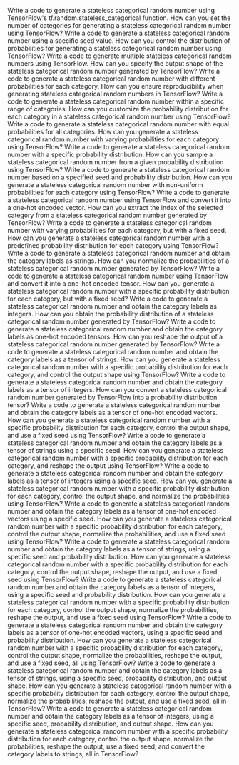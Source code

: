 Write a code to generate a stateless categorical random number using TensorFlow's tf.random.stateless_categorical function.
How can you set the number of categories for generating a stateless categorical random number using TensorFlow?
Write a code to generate a stateless categorical random number using a specific seed value.
How can you control the distribution of probabilities for generating a stateless categorical random number using TensorFlow?
Write a code to generate multiple stateless categorical random numbers using TensorFlow.
How can you specify the output shape of the stateless categorical random number generated by TensorFlow?
Write a code to generate a stateless categorical random number with different probabilities for each category.
How can you ensure reproducibility when generating stateless categorical random numbers in TensorFlow?
Write a code to generate a stateless categorical random number within a specific range of categories.
How can you customize the probability distribution for each category in a stateless categorical random number using TensorFlow?
Write a code to generate a stateless categorical random number with equal probabilities for all categories.
How can you generate a stateless categorical random number with varying probabilities for each category using TensorFlow?
Write a code to generate a stateless categorical random number with a specific probability distribution.
How can you sample a stateless categorical random number from a given probability distribution using TensorFlow?
Write a code to generate a stateless categorical random number based on a specified seed and probability distribution.
How can you generate a stateless categorical random number with non-uniform probabilities for each category using TensorFlow?
Write a code to generate a stateless categorical random number using TensorFlow and convert it into a one-hot encoded vector.
How can you extract the index of the selected category from a stateless categorical random number generated by TensorFlow?
Write a code to generate a stateless categorical random number with varying probabilities for each category, but with a fixed seed.
How can you generate a stateless categorical random number with a predefined probability distribution for each category using TensorFlow?
Write a code to generate a stateless categorical random number and obtain the category labels as strings.
How can you normalize the probabilities of a stateless categorical random number generated by TensorFlow?
Write a code to generate a stateless categorical random number using TensorFlow and convert it into a one-hot encoded tensor.
How can you generate a stateless categorical random number with a specific probability distribution for each category, but with a fixed seed?
Write a code to generate a stateless categorical random number and obtain the category labels as integers.
How can you obtain the probability distribution of a stateless categorical random number generated by TensorFlow?
Write a code to generate a stateless categorical random number and obtain the category labels as one-hot encoded tensors.
How can you reshape the output of a stateless categorical random number generated by TensorFlow?
Write a code to generate a stateless categorical random number and obtain the category labels as a tensor of strings.
How can you generate a stateless categorical random number with a specific probability distribution for each category, and control the output shape using TensorFlow?
Write a code to generate a stateless categorical random number and obtain the category labels as a tensor of integers.
How can you convert a stateless categorical random number generated by TensorFlow into a probability distribution tensor?
Write a code to generate a stateless categorical random number and obtain the category labels as a tensor of one-hot encoded vectors.
How can you generate a stateless categorical random number with a specific probability distribution for each category, control the output shape, and use a fixed seed using TensorFlow?
Write a code to generate a stateless categorical random number and obtain the category labels as a tensor of strings using a specific seed.
How can you generate a stateless categorical random number with a specific probability distribution for each category, and reshape the output using TensorFlow?
Write a code to generate a stateless categorical random number and obtain the category labels as a tensor of integers using a specific seed.
How can you generate a stateless categorical random number with a specific probability distribution for each category, control the output shape, and normalize the probabilities using TensorFlow?
Write a code to generate a stateless categorical random number and obtain the category labels as a tensor of one-hot encoded vectors using a specific seed.
How can you generate a stateless categorical random number with a specific probability distribution for each category, control the output shape, normalize the probabilities, and use a fixed seed using TensorFlow?
Write a code to generate a stateless categorical random number and obtain the category labels as a tensor of strings, using a specific seed and probability distribution.
How can you generate a stateless categorical random number with a specific probability distribution for each category, control the output shape, reshape the output, and use a fixed seed using TensorFlow?
Write a code to generate a stateless categorical random number and obtain the category labels as a tensor of integers, using a specific seed and probability distribution.
How can you generate a stateless categorical random number with a specific probability distribution for each category, control the output shape, normalize the probabilities, reshape the output, and use a fixed seed using TensorFlow?
Write a code to generate a stateless categorical random number and obtain the category labels as a tensor of one-hot encoded vectors, using a specific seed and probability distribution.
How can you generate a stateless categorical random number with a specific probability distribution for each category, control the output shape, normalize the probabilities, reshape the output, and use a fixed seed, all using TensorFlow?
Write a code to generate a stateless categorical random number and obtain the category labels as a tensor of strings, using a specific seed, probability distribution, and output shape.
How can you generate a stateless categorical random number with a specific probability distribution for each category, control the output shape, normalize the probabilities, reshape the output, and use a fixed seed, all in TensorFlow?
Write a code to generate a stateless categorical random number and obtain the category labels as a tensor of integers, using a specific seed, probability distribution, and output shape.
How can you generate a stateless categorical random number with a specific probability distribution for each category, control the output shape, normalize the probabilities, reshape the output, use a fixed seed, and convert the category labels to strings, all in TensorFlow?